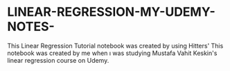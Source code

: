 # LINEAR-REGRESSION-MY-UDEMY-NOTES-
This Linear Regression Tutorial notebook was created by using Hitters'
This notebook was created by me when ı was studying Mustafa Vahit Keskin's linear regression course on Udemy.
